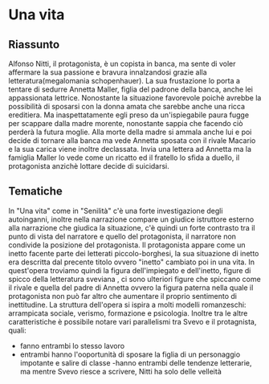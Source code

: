 # Una vita
## Riassunto
Alfonso Nitti, il protagonista, è un copista in banca, ma sente di voler affermare la sua passione e bravura innalzandosi grazie alla letteratura(megalomania schopenhauer). La sua frustazione lo porta a tentare di sedurre
Annetta Maller, figlia del padrone della banca, anche lei appassionata lettrice. Nonostante la situazione favorevole poichè avrebbe la possibilità di sposarsi con la donna amata che sarebbe anche una ricca ereditiera. Ma 
inaspettatamente egli preso da un'ispiegabile paura fugge per scappare dalla madre morente, nonostante sappia che facendo ciò perderà la futura moglie. Alla morte della madre si ammala anche lui e poi decide di tornare alla banca ma vede Annetta sposata
con il rivale Macario e la sua carica viene inoltre declassata. Invia una lettera ad Annetta ma la famiglia Maller lo vede come un ricatto ed il fratello lo sfida a duello, il protagonista anzichè lottare decide di suicidarsi.

## Tematiche
In "Una vita" come in "Senilità" c'è una forte investigazione degli autoinganni, inoltre nella narrazione compare un giudice istruttore esterno alla narrazione che giudica la situazione, c'è quindi un forte contrasto
tra il punto di vista del narratore e quello del protagonista, il narratore non condivide la posizione del protagonista.
Il protagonista appare come un inetto facente parte dei letterati piccolo-borghesi, la sua situazione di inetto era descritta dal precente titolo ovvero "inetto" cambiato poi in una vita.
In quest'opera troviamo quindi la figura dell'impiegato e dell'inetto, figure di spicco della letteratura sveviana , ci sono ulteriori figure che spiccano come il rivale e quella del padre di Annetta ovvero la figura
paterna nella quale il protagonista non può far altro che aumentare il proprio sentimento di inettitudine.
La struttura dell'opera si ispira a molti modelli romanzeschi: arrampicata sociale, verismo, formazione e psicologia.
Inoltre tra le altre caratteristiche è possibile notare vari parallelismi tra Svevo e il protagnista, quali:
- fanno entrambi lo stesso lavoro
- entrambi hanno l'ooportunità di sposare la figlia di un personaggio impotante e salire di classe
-hanno entrambi delle tendenze letterarie, ma mentre Svevo riesce a scrivere, Nitti ha solo delle velleità
